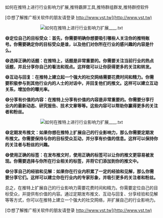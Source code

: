如何在推特上进行行业影响力扩展,推特霸屏工具,推特群组群发,推特群控软件

[😍想了解推广相关软件的朋友请登录 http://www.vst.tw](http://www.vst.tw)

 <center><img src="https://vst.tw/MP4/tuiguang/png/8.png" alt="如何在推特上进行行业影响力扩展____.txt"></center>

**😄定位自己的目标受众：首先，你需要明确你想要吸引哪些人关注你的推特账号。你需要确定你的目标受众是谁，以及他们对你所在行业的感兴趣的内容是什么。**

**😄选择正确的话题：在推特上，话题是非常重要的。你需要关注当前行业的热点话题，并且分享你自己的看法和观点。这样做可以让你获得更多的关注和转发。**

**😄互动与回复：在推特上建立起一个强大的社交网络需要花费时间和精力。你需要积极参与到其他行业内的人士的对话中，并回复他们的推文。这样可以建立互动关系，增加你的曝光率。**

**😄分享有价值的内容：在推特上分享有价值的内容是非常重要的。你需要分享行业内的最新动态、研究报告、技术文章等等。这些内容可以帮助你赢得更多的关注者和粉丝。**

 <center><img src="https://vst.tw/MP4/tuiguang/png/5.png" alt="如何在推特上进行行业影响力扩展____.txt"></center>

**😄定期发布推文：如果你想在推特上扩展自己的行业影响力，那么你需要定期发布推文。你需要保持与你的目标受众互动，并分享有价值的信息。这样可以保持你的关注者与粉丝的兴趣。**

**😄使用正确的标签：在发布推文时，使用正确的标签可以让你的推文更容易被发现。你需要选择与你所在行业相关的标签，并将它们添加到你的推文中。**

**😄分享自己的经验和见解：如果你在行业内积累了一定的经验和见解，那么你需要分享它们。这样可以建立你在行业内的专家形象，并吸引更多的关注者和粉丝。**

总之，在推特上扩展自己的行业影响力需要花费时间和精力。你需要定位自己的目标受众，并提供有价值的内容。通过定期发布推文、互动与回复、分享经验和见解等等方式，你可以在推特上建立一个强大的社交网络，并扩展自己的行业影响力。

[😍想了解推广相关软件的朋友请登录 http://www.vst.tw](http://www.vst.tw)




